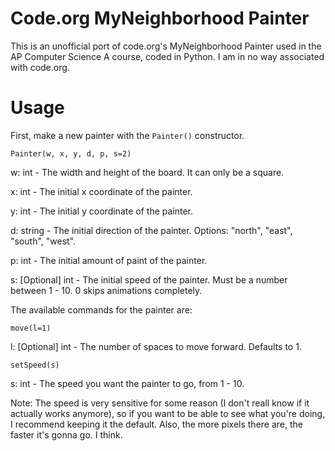# Code.org MyNeighborhood Painter

This is an unofficial port of code.org's MyNeighborhood Painter used in the AP Computer Science A course, coded in Python. I am in no way associated with code.org.

# Usage

First, make a new painter with the `Painter()` constructor.

`Painter(w, x, y, d, p, s=2)`

w: int - The width and height of the board. It can only be a square.

x: int - The initial x coordinate of the painter.

y: int - The initial y coordinate of the painter.

d: string - The initial direction of the painter. Options: "north", "east", "south", "west".

p: int - The initial amount of paint of the painter.

s: [Optional] int - The initial speed of the painter. Must be a number between 1 - 10. 0 skips animations completely.

The available commands for the painter are:

`move(l=1)`

l: [Optional] int - The number of spaces to move forward. Defaults to 1.

`setSpeed(s)`

s: int - The speed you want the painter to go, from 1 - 10.

Note: The speed is very sensitive for some reason (I don't reall know if it actually works anymore), so if you want to be able to see what you're doing, I recommend keeping it the default. Also, the more pixels there are, the faster it's gonna go. I think.
